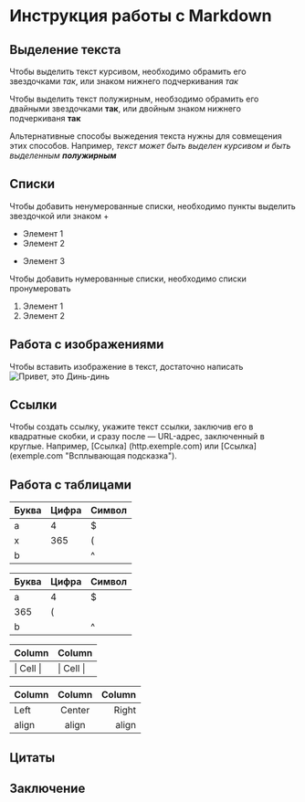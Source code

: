 # Инструкция работы с Markdown

## Выделение текста

Чтобы выделить текст курсивом, необходимо обрамить его звездочками *так*, или знаком нижнего подчеркивания _так_

Чтобы выделить текст полужирным, необзодимо обрамить его двайными звездочками **так**, или двойным знаком нижнего подчеркиваня __так__

Альтернативные способы выжедения текста нужны для совмещения этих способов. Например, _текст может быть выделен курсивом и быть выделенным **полужирным**_

## Списки

Чтобы добавить ненумерованные списки, необходимо пункты выделить звездочкой или знаком +

* Элемент 1
* Элемент 2
+ Элемент 3

Чтобы добавить нумерованные списки, необходимо списки пронумеровать

1. Элемент 1
2. Элемент 2

## Работа с изображениями

Чтобы вставить изображение в текст, достаточно написать ![Привет, это Динь-динь](din_din.jpg)

## Ссылки

Чтобы создать ссылку, укажите текст ссылки, заключив его в квадратные скобки, и сразу после — URL-адрес, заключенный в круглые. Например, [Ссылка] (http.exemple.com) или [Ссылка] (exemple.com "Всплывающая подсказка").

## Работа с таблицами

Буква | Цифра | Символ
------ | ------|----------
a      | 4     | $
x      | 365    | (
b      |       | ^  

Буква|Цифра|Символ
---|---|---
a|4|$
 |365|(
b| |^  

Column | Column
------ | ------
\| Cell \|| \| Cell \|  


Column | Column | Column
:----- | :----: | -----:
Left   | Center | Right
align  | align  | align

## Цитаты

## Заключение
